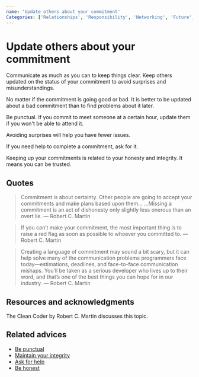 ```yaml
---
name: 'Update others about your commitment'
Categories: ['Relationships', 'Responsibility', 'Networking', 'Future', 'Communication', 'Commitment', 'Integrity', 'Trust', 'Honesty']
---
```

# Update others about your commitment

Communicate as much as you can to keep things clear. Keep others updated on the status of your commitment to avoid surprises and misunderstandings.

No matter if the commitment is going good or bad. It is better to be updated about a bad commitment than to find problems about it later.

Be punctual. If you commit to meet someone at a certain hour, update them if you won't be able to attend it.

Avoiding surprises will help you have fewer issues.

If you need help to complete a commitment, ask for it.

Keeping up your commitments is related to your honesty and integrity. It means you can be trusted.

## Quotes

> Commitment is about certainty. Other people are going to accept your commitments and make plans based upon them... ...Missing a commitment is an act of dishonesty only slightly less onerous than an overt lie. ― Robert C. Martin

> If you can’t make your commitment, the most important thing is to raise a red flag as soon as possible to whoever you committed to. ― Robert C. Martin

> Creating a language of commitment may sound a bit scary, but it can help solve many of the communication problems programmers face today—estimations, deadlines, and face-to-face communication mishaps. You’ll be taken as a serious developer who lives up to their word, and that’s one of the best things you can hope for in our industry. ― Robert C. Martin

## Resources and acknowledgments

The Clean Coder by Robert C. Martin discusses this topic.

## Related advices

- [Be punctual](../Be%20punctual/index.md)
- [Maintain your integrity](../Maintain%20your%20integrity/index.md)
- [Ask for help](../Ask%20for%20help/index.md)
- [Be honest](../Be%20honest/index.md)